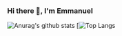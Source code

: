 ### Hi there 👋, I'm Emmanuel

<!--
**DevEmmy/DevEmmy** is a ✨ _special_ ✨ repository because its `README.md` (this file) appears on your GitHub profile. -->
![Anurag's github stats](https://github-readme-stats.vercel.app/api?username=DevEmmy&show_icons=true&theme=radical)</b>
[![Top Langs](https://github-readme-stats.vercel.app/api/top-langs/?username=DevEmmy&show_icons=true&theme=radical)
